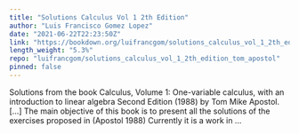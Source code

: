 ```yaml
---
title: "Solutions Calculus Vol 1 2th Edition"
author: "Luis Francisco Gomez Lopez"
date: "2021-06-22T22:23:50Z"
link: "https://bookdown.org/luifrancgom/solutions_calculus_vol_1_2th_edition_tom_apostol/"
length_weight: "5.3%"
repo: "luifrancgom/solutions_calculus_vol_1_2th_edition_tom_apostol"
pinned: false
---
```


Solutions from the book Calculus, Volume 1: One-variable calculus, with an introduction to linear algebra Second Edition (1988) by Tom Mike Apostol. [...] The main objective of this book is to present all the solutions of the exercises proposed in (Apostol 1988) Currently it is a work in ...
